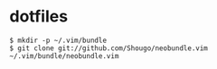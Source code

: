 # dotfiles

```
$ mkdir -p ~/.vim/bundle
$ git clone git://github.com/Shougo/neobundle.vim ~/.vim/bundle/neobundle.vim
```

